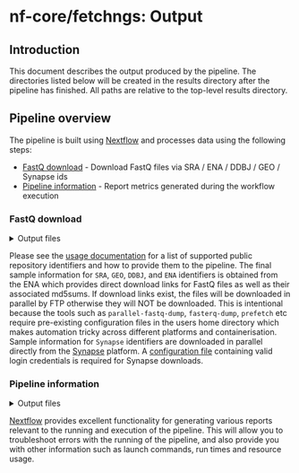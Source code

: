 # nf-core/fetchngs: Output

## Introduction

This document describes the output produced by the pipeline. The directories listed below will be created in the results directory after the pipeline has finished. All paths are relative to the top-level results directory.

## Pipeline overview

The pipeline is built using [Nextflow](https://www.nextflow.io/) and processes data using the following steps:

* [FastQ download](#fastq-download) - Download FastQ files via SRA / ENA / DDBJ / GEO / Synapse ids
* [Pipeline information](#pipeline-information) - Report metrics generated during the workflow execution

### FastQ download

<details markdown="1">
<summary>Output files</summary>

* `fastq/`
    * `*.fastq.gz`: Paired-end/single-end reads downloaded from the SRA / ENA / DDBJ / GEO.
* `fastq/md5/`
    * `*.md5`: Files containing `md5` sum for FastQ files downloaded from the ENA or appropriate database.
* `samplesheet/`
    * `samplesheet.csv`: Auto-created samplesheet with collated metadata and paths to downloaded FastQ files.
    * `id_mappings.csv`: File with selected fields that can be used to rename samples to more informative names; see [`--sample_mapping_fields`](https://nf-co.re/fetchngs/parameters#sample_mapping_fields) parameter to customise this behaviour.
    * `multiqc_config.yml`: [MultiQC](https://multiqc.info/docs/#bulk-sample-renaming) config file that can be passed to most nf-core pipelines via the `--multiqc_config` parameter for bulk renaming of sample names from database ids; [`--sample_mapping_fields`](https://nf-co.re/fetchngs/parameters#sample_mapping_fields) parameter to customise this behaviour.
* `metadata/`
    * `*.runinfo_ftp.tsv`: Re-formatted metadata file downloaded from the ENA or appropriate database.
    * `*.runinfo.tsv`: Original metadata file downloaded from the ENA or appropriate database.

</details>

Please see the [usage documentation](https://nf-co.re/fetchngs/usage#introduction) for a list of supported public repository identifiers and how to provide them to the pipeline. The final sample information for `SRA`, `GEO`, `DDBJ`, and `ENA` identifiers is obtained from the ENA which provides direct download links for FastQ files as well as their associated md5sums. If download links exist, the files will be downloaded in parallel by FTP otherwise they will NOT be downloaded. This is intentional because the tools such as `parallel-fastq-dump`, `fasterq-dump`, `prefetch` etc require pre-existing configuration files in the users home directory which makes automation tricky across different platforms and containerisation. Sample information for `Synapse` identifiers are downloaded in parallel directly from the [Synapse](https://www.synapse.org/#) platform. A [configuration file](http://python-docs.synapse.org/build/html/Credentials.html#use-synapseconfig) containing valid login credentials is required for Synapse downloads.

### Pipeline information

<details markdown="1">
<summary>Output files</summary>

* `pipeline_info/`
    * Reports generated by Nextflow: `execution_report.html`, `execution_timeline.html`, `execution_trace.txt` and `pipeline_dag.dot`/`pipeline_dag.svg`.
    * Reports generated by the pipeline: `pipeline_report.html`, `pipeline_report.txt` and `software_versions.tsv`.

</details>

[Nextflow](https://www.nextflow.io/docs/latest/tracing.html) provides excellent functionality for generating various reports relevant to the running and execution of the pipeline. This will allow you to troubleshoot errors with the running of the pipeline, and also provide you with other information such as launch commands, run times and resource usage.
